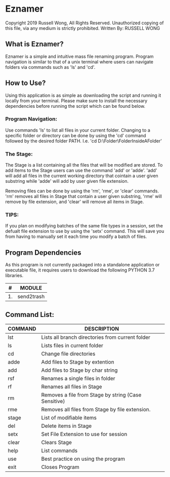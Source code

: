 # Eznamer
Copyright 2019 Russell Wong, All Rights Reserved. Unauthorized copying of this file, via any medium is strictly prohibited.
Written By: RUSSELL WONG

## What is Eznamer? 
Eznamer is a simple and intuitive mass file renaming program. Program navigation is similar to that of a unix terminal where users can navigate folders via commands such as 'ls' and 'cd'. 

## How to Use?
Using this application is as simple as downloading the script and running it locally from your terminal. Please make sure to install the necessary dependencies before running the script which can be found below. 
### Program Navigation:
Use commands 'ls' to list all files in your current folder. Changing to a specific folder or directory can be done by using the 'cd' command followed by the desired folder PATH. I.e. 'cd D:\Folder\FolderInsideAFolder'

### The Stage:
The Stage is a list containing all the files that will be modified are stored. To add items to the Stage users can use the command 'add' or 'adde'. 'add' will add all files in the current working directory that cointain a user given substring while 'adde' will add by user given file extension. 

Removing files can be done by using the 'rm', 'rme', or 'clear' commands. 'rm' removes all files in Stage that contain a user given substring, 'rme' will remove by file extension, and 'clear' will remove all items in Stage.
       
### TIPS:
If you plan on modifying batches of the same file types in a session, set the defualt file extension to use by using the 'setx' command.
This will save you from having to manually set it each time you modify a batch of files. 


## Program Dependencies 
As this program is not currently packaged into a standalone application or executable file, it requires users to download the following PYTHON 3.7 libraries. 

| #  | MODULE |
| ------------- | ------------- |
| 1.  | send2trash |


## Command List: 

| COMMAND  | DESCRIPTION |
| ------------- | ------------- |
| lst  | Lists all branch directories from current folder |
| ls  | Lists files in current folder |
| cd  | Change file directories |
| adde  | Add files to Stage by extention |
| add  | Add files to Stage by char string |
| rsf  | Renames a single files in folder  |
| rf  | Renames all files in Stage  |
| rm  | Removes a file from Stage by string (Case Sensitive)  |
| rme  | Removes all files from Stage by file extension.  |
| stage  | List of modifiable items |
| del  | Delete items in Stage |
| setx  | Set File Extension to use for session |
| clear  | Clears Stage |
| help  | List commands |
| use  | Best practice on using the program |
| exit  | Closes Program |


